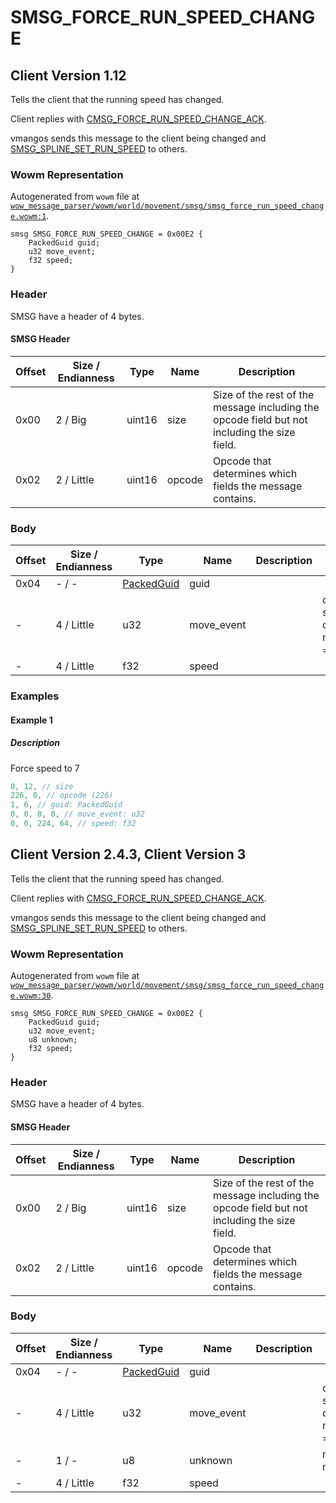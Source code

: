 # SMSG_FORCE_RUN_SPEED_CHANGE

## Client Version 1.12

Tells the client that the running speed has changed.

Client replies with [CMSG_FORCE_RUN_SPEED_CHANGE_ACK](./cmsg_force_run_speed_change_ack.md).

vmangos sends this message to the client being changed and [SMSG_SPLINE_SET_RUN_SPEED](./smsg_spline_set_run_speed.md) to others.

### Wowm Representation

Autogenerated from `wowm` file at [`wow_message_parser/wowm/world/movement/smsg/smsg_force_run_speed_change.wowm:1`](https://github.com/gtker/wow_messages/tree/main/wow_message_parser/wowm/world/movement/smsg/smsg_force_run_speed_change.wowm#L1).
```rust,ignore
smsg SMSG_FORCE_RUN_SPEED_CHANGE = 0x00E2 {
    PackedGuid guid;
    u32 move_event;
    f32 speed;
}
```
### Header

SMSG have a header of 4 bytes.

#### SMSG Header

| Offset | Size / Endianness | Type   | Name   | Description |
| ------ | ----------------- | ------ | ------ | ----------- |
| 0x00   | 2 / Big           | uint16 | size   | Size of the rest of the message including the opcode field but not including the size field.|
| 0x02   | 2 / Little        | uint16 | opcode | Opcode that determines which fields the message contains.|

### Body

| Offset | Size / Endianness | Type | Name | Description | Comment |
| ------ | ----------------- | ---- | ---- | ----------- | ------- |
| 0x04 | - / - | [PackedGuid](../spec/packed-guid.md) | guid |  |  |
| - | 4 / Little | u32 | move_event |  | cmangos/mangoszero/vmangos: set to 0<br/>cmangos/mangoszero/vmangos: moveEvent, NUM_PMOVE_EVTS = 0x39 |
| - | 4 / Little | f32 | speed |  |  |

### Examples

#### Example 1

##### Description

Force speed to 7

```c
0, 12, // size
226, 0, // opcode (226)
1, 6, // guid: PackedGuid
0, 0, 0, 0, // move_event: u32
0, 0, 224, 64, // speed: f32
```
## Client Version 2.4.3, Client Version 3

Tells the client that the running speed has changed.

Client replies with [CMSG_FORCE_RUN_SPEED_CHANGE_ACK](./cmsg_force_run_speed_change_ack.md).

vmangos sends this message to the client being changed and [SMSG_SPLINE_SET_RUN_SPEED](./smsg_spline_set_run_speed.md) to others.

### Wowm Representation

Autogenerated from `wowm` file at [`wow_message_parser/wowm/world/movement/smsg/smsg_force_run_speed_change.wowm:30`](https://github.com/gtker/wow_messages/tree/main/wow_message_parser/wowm/world/movement/smsg/smsg_force_run_speed_change.wowm#L30).
```rust,ignore
smsg SMSG_FORCE_RUN_SPEED_CHANGE = 0x00E2 {
    PackedGuid guid;
    u32 move_event;
    u8 unknown;
    f32 speed;
}
```
### Header

SMSG have a header of 4 bytes.

#### SMSG Header

| Offset | Size / Endianness | Type   | Name   | Description |
| ------ | ----------------- | ------ | ------ | ----------- |
| 0x00   | 2 / Big           | uint16 | size   | Size of the rest of the message including the opcode field but not including the size field.|
| 0x02   | 2 / Little        | uint16 | opcode | Opcode that determines which fields the message contains.|

### Body

| Offset | Size / Endianness | Type | Name | Description | Comment |
| ------ | ----------------- | ---- | ---- | ----------- | ------- |
| 0x04 | - / - | [PackedGuid](../spec/packed-guid.md) | guid |  |  |
| - | 4 / Little | u32 | move_event |  | cmangos/mangoszero/vmangos: set to 0<br/>cmangos/mangoszero/vmangos: moveEvent, NUM_PMOVE_EVTS = 0x39 |
| - | 1 / - | u8 | unknown |  | mangosone sets to 0<br/>mangosone: new 2.1.0 |
| - | 4 / Little | f32 | speed |  |  |

